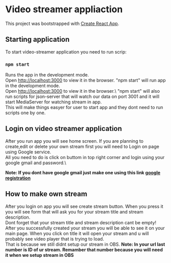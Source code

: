 # Video streamer appliaction

This project was bootstrapped with [Create React App](https://github.com/facebook/create-react-app).

## Starting application

To start video-streamer application you need to run scrip: 

### `npm start`

Runs the app in the development mode.\
Open [http://localhost:3000](http://localhost:3000) to view it in the browser.
"npm start" will run app in the development mode.\
Open [http://localhost:3000](http://localhost:3000) to view it in the browser.\ 
"npm start" will also run scripts for json-server that will watch our data on port 3001 and it will start MediaServer for watching stream in app.\
This will make things easyer for user to start app and they dont need to run scripts one by one.


## Login on video streamer application

After you run app you will see home screen. If you are planning to create,edit or delete your own stream first you will need to Login on page using Google service.\
All you need to do is click on buttom in top right corner and login using your google gmail and password.\

**Note: If you dont have google gmail just make one using this link  [google registration](https://accounts.google.com/signup/v2/webcreateaccount?service=mail&continue=https%3A%2F%2Fmail.google.com%2Fmail&hl=en&dsh=S1594407328%3A1624635079012332&gmb=exp&biz=false&flowName=GlifWebSignIn&flowEntry=SignUp)**

## How to make own stream

After you login on app you will see create stream button. When you press it you will see form that will ask you for your stream title and stream description.\
Dont forget that your stream title and stream description cant be empty!
After you successfully created your stream you will be able to see it on your main page. When you click on title it will open your stream and u will probably see video player that is trying to load.\
That is because we still didnt setup our stream in OBS.
**Note: In your url last number is ID of ur stream. Remamber that number because you will need it when we setup stream in OBS**
